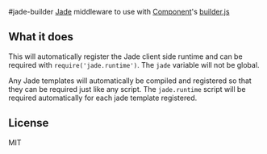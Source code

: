 #jade-builder
[Jade](https://github.com/visionmedia/jade) middleware to use with [Component](https://github.com/component/component)'s [builder.js](https://github.com/component/builder.js)

## What it does

This will automatically register the Jade client side runtime and can be required with `require('jade.runtime')`. The `jade` variable will not be global.

Any Jade templates will automatically be compiled and registered so that they can be required just like any script. The `jade.runtime` script will be required automatically for each jade template registered.

## License

  MIT
